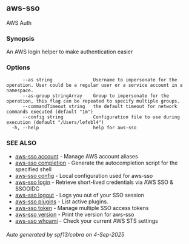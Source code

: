 ## aws-sso

AWS Auth

### Synopsis

An AWS login helper to make authentication easier

### Options

```
      --as string               Username to impersonate for the operation. User could be a regular user or a service account in a namespace.
      --as-group stringArray    Group to impersonate for the operation, this flag can be repeated to specify multiple groups.
      --commandTimeout string   the default timeout for network commands executed (default "1m")
      --config string           Configuration file to use during execution (default "/Users/lefebl4")
  -h, --help                    help for aws-sso
```

### SEE ALSO

* [aws-sso account](aws-sso_account.md)	 - Manage AWS account aliases
* [aws-sso completion](aws-sso_completion.md)	 - Generate the autocompletion script for the specified shell
* [aws-sso config](aws-sso_config.md)	 - Local configuration used for aws-sso
* [aws-sso login](aws-sso_login.md)	 - Retrieve short-lived credentials via AWS SSO & SSOOIDC
* [aws-sso logout](aws-sso_logout.md)	 - Logs you out of your SSO session
* [aws-sso plugins](aws-sso_plugins.md)	 - List active plugins.
* [aws-sso token](aws-sso_token.md)	 - Manage multiple SSO access tokens
* [aws-sso version](aws-sso_version.md)	 - Print the version for aws-sso
* [aws-sso whoami](aws-sso_whoami.md)	 - Check your current AWS STS settings

###### Auto generated by spf13/cobra on 4-Sep-2025

